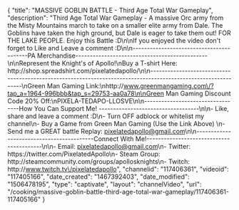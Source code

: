 {
    "title": "MASSIVE GOBLIN BATTLE - Third Age Total War Gameplay",
    "description": "Third Age Total War Gameplay - A massive Orc army from the Misty Mountains march to take on a smaller elite army from Dale.  The Goblins have taken the high ground, but Dale is eager to take them out!  FOR THE LAKE PEOPLE. Enjoy this Battle :D\n\nIf you enjoyed the video don't forget to Like and Leave a comment :D\n\n-----------------------------------------PA Merchandise----------------------------------------------\n\nRepresent the Knight's of Apollo!\nBuy a T-shirt Here: http:\/\/shop.spreadshirt.com\/pixelatedapollo\/\n\n---------------------------------------------------------------------------------------------------------------\nGreen Man Gaming Link:\nhttp:\/\/www.greenmangaming.com\/?tap_a=1964-996bbb&tap_s=29753-aa0a78\n\nGreen Man Gaming Discount Code 20% Off:\nPIXELA-TEDAPO-LLOSVE\n\n----------------------------------How You Can Support Me! -----------------------------------\n\n- Like, share and leave a comment :D\n- Turn OFF adblock or whitelist my channel\n- Buy a Game from Green Man Gaming (Use the Link Above) \n- Send me a GREAT battle Replay: pixelatedapollo@gmail.com\n\n------------------------------------------Connect With Me!-----------------------------------------\n\n- Email: pixelatedapollo@gmail.com\n- Twitter: https:\/\/twitter.com\/PixelatedApollo\n- Steam Group:  http:\/\/steamcommunity.com\/groups\/apollosknights\n- Twitch: http:\/\/www.twitch.tv\/pixelatedapollo",
    "channelid": "117406361",
    "videoid": "117405166",
    "date_created": "1467392403",
    "date_modified": "1506478195",
    "type": "captivate",
    "layout": "channelVideo",
    "url": "\/cooking\/massive-goblin-battle-third-age-total-war-gameplay\/117406361-117405166"
}